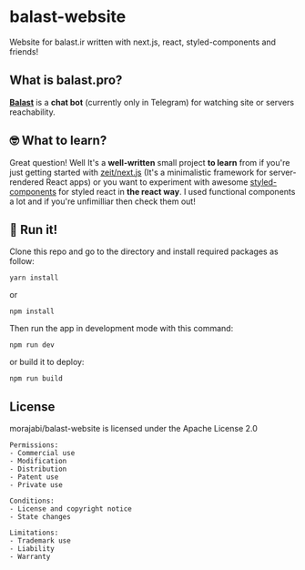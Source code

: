 # balast-website
Website for balast.ir written with next.js, react, styled-components and friends!

## What is balast.pro?
**[Balast](http://t.me/balastBot)**  is a  **chat bot** (currently only in Telegram) for watching site or servers reachability.

## 🤓 What to learn?
Great question! Well It's a **well-written** small project **to learn** from if you're just getting started with [zeit/next.js](https://github.com/zeit/next.js/) (It's a minimalistic framework for server-rendered React apps) or you want to experiment with awesome [styled-components](https://github.com/styled-components/styled-components) for styled react in **the react way**. I used functional components a lot and if you're unfimilliar then check them out!

## 🏑 Run it! 
Clone this repo and go to the directory and install required packages as follow:
```
yarn install
```
or 
```
npm install
```

Then run the app in development mode with this command:
```
npm run dev
``` 
or build it to deploy:
```
npm run build
``` 

## License
morajabi/balast-website is licensed under the Apache License 2.0
```
Permissions:
- Commercial use
- Modification
- Distribution
- Patent use
- Private use

Conditions:
- License and copyright notice
- State changes

Limitations:
- Trademark use
- Liability
- Warranty
```
